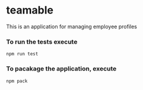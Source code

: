 # teamable
This is an application for managing employee profiles

### To run the tests execute

    npm run test

### To pacakage the application, execute
    npm pack